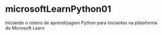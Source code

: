 # microsoftLearnPython01
 Iniciando o roteiro de aprendizagem Python para Iniciantes na plataforma do Microsoft Learn
